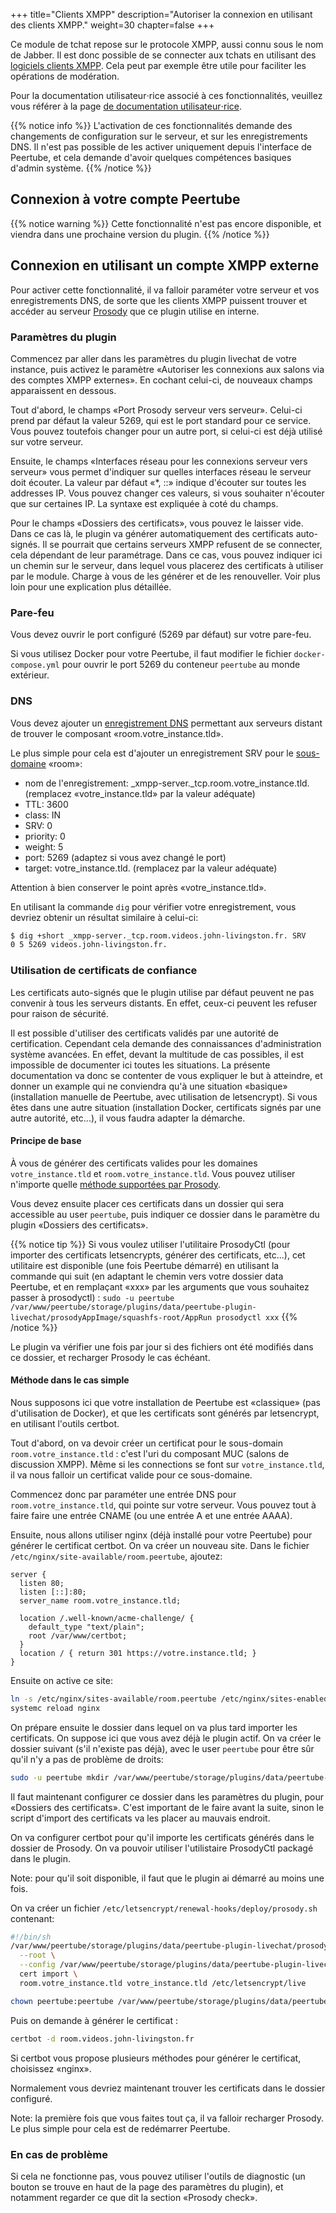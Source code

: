+++
title="Clients XMPP"
description="Autoriser la connexion en utilisant des clients XMPP."
weight=30
chapter=false
+++

Ce module de tchat repose sur le protocole XMPP, aussi connu sous le nom de Jabber.
Il est donc possible de se connecter aux tchats en utilisant des
[logiciels clients XMPP](https://fr.wikipedia.org/wiki/Clients_XMPP).
Cela peut par exemple être utile pour faciliter les opérations de modération.

Pour la documentation utilisateur⋅rice associé à ces fonctionnalités, veuillez
vous référer à la page [de documentation utilisateur⋅rice](/peertube-plugin-livechat/fr/documentation/user/xmpp_clients/).

{{% notice info %}}
L'activation de ces fonctionnalités demande des changements de configuration
sur le serveur, et sur les enregistrements DNS. Il n'est pas possible de les
activer uniquement depuis l'interface de Peertube, et cela demande d'avoir
quelques compétences basiques d'admin système.
{{% /notice %}}

## Connexion à votre compte Peertube

{{% notice warning %}}
Cette fonctionnalité n'est pas encore disponible, et viendra dans une
prochaine version du plugin.
{{% /notice %}}

## Connexion en utilisant un compte XMPP externe

Pour activer cette fonctionnalité, il va falloir paraméter votre serveur et vos
enregistrements DNS, de sorte que les clients XMPP puissent trouver et accéder
au serveur [Prosody](https://prosody.im) que ce plugin utilise en interne.

### Paramètres du plugin

Commencez par aller dans les paramètres du plugin livechat de votre instance,
puis activez le paramètre «Autoriser les connexions aux salons via des comptes XMPP externes».
En cochant celui-ci, de nouveaux champs apparaissent en dessous.

Tout d'abord, le champs «Port Prosody serveur vers serveur». Celui-ci prend par
défaut la valeur 5269, qui est le port standard pour ce service.
Vous pouvez toutefois changer pour un autre port, si celui-ci est déjà utilisé
sur votre serveur.

Ensuite, le champs «Interfaces réseau pour les connexions serveur vers serveur»
vous permet d'indiquer sur quelles interfaces réseau le serveur doit écouter.
La valeur par défaut «*, ::» indique d'écouter sur toutes les addresses IP.
Vous pouvez changer ces valeurs, si vous souhaiter n'écouter que sur certaines
IP. La syntaxe est expliquée à coté du champs.

Pour le champs «Dossiers des certificats», vous pouvez le laisser vide.
Dans ce cas là, le plugin va générer automatiquement des certificats auto-signés.
Il se pourrait que certains serveurs XMPP refusent de se connecter, cela dépendant
de leur paramétrage.
Dans ce cas, vous pouvez indiquer ici un chemin sur le serveur, dans lequel vous
placerez des certificats à utiliser par le module.
Charge à vous de les générer et de les renouveller.
Voir plus loin pour une explication plus détaillée.

### Pare-feu

Vous devez ouvrir le port configuré (5269 par défaut) sur votre pare-feu.

Si vous utilisez Docker pour votre Peertube, il faut modifier le fichier
`docker-compose.yml` pour ouvrir le port 5269 du conteneur `peertube` au
monde extérieur.

### DNS

Vous devez ajouter un [enregistrement DNS](https://prosody.im/doc/dns) permettant
aux serveurs distant de trouver le composant «room.votre_instance.tld».

Le plus simple pour cela est d'ajouter un enregistrement SRV pour le
[sous-domaine](https://prosody.im/doc/dns#subdomains) «room»:

* nom de l'enregistrement: _xmpp-server._tcp.room.votre_instance.tld. (remplacez «votre_instance.tld» par la valeur adéquate)
* TTL: 3600
* class: IN
* SRV: 0
* priority: 0
* weight: 5
* port: 5269 (adaptez si vous avez changé le port)
* target: votre_instance.tld. (remplacez par la valeur adéquate)

Attention à bien conserver le point après «votre_instance.tld».

En utilisant la commande `dig` pour vérifier votre enregistrement,
vous devriez obtenir un résultat similaire à celui-ci:

```bash
$ dig +short _xmpp-server._tcp.room.videos.john-livingston.fr. SRV
0 5 5269 videos.john-livingston.fr.
```

### Utilisation de certificats de confiance

Les certificats auto-signés que le plugin utilise par défaut peuvent ne pas convenir à tous les serveurs distants.
En effet, ceux-ci peuvent les refuser pour raison de sécurité.

Il est possible d'utiliser des certificats validés par une autorité de certification.
Cependant cela demande des connaissances d'administration système avancées.
En effet, devant la multitude de cas possibles, il est impossible de documenter ici toutes les situations.
La présente documentation va donc se contenter de vous expliquer le but à atteindre, et donner un example
qui ne conviendra qu'à une situation «basique» (installation manuelle de Peertube, avec utilisation de letsencrypt).
Si vous êtes dans une autre situation (installation Docker, certificats signés par une autre autorité, etc...), il
vous faudra adapter la démarche.

#### Principe de base

À vous de générer des certificats valides pour les domaines `votre_instance.tld` et `room.votre_instance.tld`.
Vous pouvez utiliser n'importe quelle [méthode supportées par Prosody](https://prosody.im/doc/certificates).

Vous devez ensuite placer ces certificats dans un dossier qui sera accessible au user `peertube`, puis indiquer
ce dossier dans le paramètre du plugin «Dossiers des certificats».

{{% notice tip %}}
Si vous voulez utiliser l'utilitaire ProsodyCtl (pour importer des certificats
letsencrypts, générer des certificats, etc...), cet utilitaire est disponible
(une fois Peertube démarré) en utilisant la commande qui suit (en adaptant le chemin vers votre dossier data Peertube,
et en remplaçant «xxx» par les arguments que vous souhaitez passer à prosodyctl) :
`sudo -u peertube /var/www/peertube/storage/plugins/data/peertube-plugin-livechat/prosodyAppImage/squashfs-root/AppRun prosodyctl xxx`
{{% /notice %}}

Le plugin va vérifier une fois par jour si des fichiers ont été modifiés dans ce dossier, et recharger Prosody le cas échéant.

#### Méthode dans le cas simple

Nous supposons ici que votre installation de Peertube est «classique» (pas d'utilisation de Docker), et que les
certificats sont générés par letsencrypt, en utilisant l'outils certbot.

Tout d'abord, on va devoir créer un certificat pour le sous-domain `room.votre_instance.tld` : c'est l'uri du composant
MUC (salons de discussion XMPP). Même si les connections se font sur `votre_instance.tld`, il va nous falloir un
certificat valide pour ce sous-domaine.

Commencez donc par paraméter une entrée DNS pour `room.votre_instance.tld`, qui pointe sur votre serveur.
Vous pouvez tout à faire faire une entrée CNAME (ou une entrée A et une entrée AAAA).

Ensuite, nous allons utiliser nginx (déjà installé pour votre Peertube) pour générer le certificat certbot.
On va créer un nouveau site. Dans le fichier `/etc/nginx/site-available/room.peertube`, ajoutez:

```nginx
server {
  listen 80;
  listen [::]:80;
  server_name room.votre_instance.tld;

  location /.well-known/acme-challenge/ {
    default_type "text/plain";
    root /var/www/certbot;
  }
  location / { return 301 https://votre.instance.tld; }
}
```

Ensuite on active ce site:

```bash
ln -s /etc/nginx/sites-available/room.peertube /etc/nginx/sites-enabled/
systemc reload nginx
```

On prépare ensuite le dossier dans lequel on va plus tard importer les certificats.
On suppose ici que vous avez déjà le plugin actif. On va créer le dossier suivant (s'il n'existe pas déjà),
avec le user `peertube` pour être sûr qu'il n'y a pas de problème de droits:

```bash
sudo -u peertube mkdir /var/www/peertube/storage/plugins/data/peertube-plugin-livechat/prosody/certs
```

Il faut maintenant configurer ce dossier dans les paramètres du plugin, pour «Dossiers des certificats».
C'est important de le faire avant la suite, sinon le script d'import des certificats va les placer au mauvais endroit.

On va configurer certbot pour qu'il importe les certificats générés dans le dossier de Prosody.
On va pouvoir utiliser l'utilistaire ProsodyCtl packagé dans le plugin.

Note: pour qu'il soit disponible, il faut que le plugin ai démarré au moins une fois.

On va créer un fichier `/etc/letsencrypt/renewal-hooks/deploy/prosody.sh` contenant:

```bash
#!/bin/sh
/var/www/peertube/storage/plugins/data/peertube-plugin-livechat/prosodyAppImage/squashfs-root/AppRun prosodyctl \
  --root \
  --config /var/www/peertube/storage/plugins/data/peertube-plugin-livechat/prosody/prosody.cfg.lua \
  cert import \
  room.votre_instance.tld votre_instance.tld /etc/letsencrypt/live

chown peertube:peertube /var/www/peertube/storage/plugins/data/peertube-plugin-livechat/prosody/certs/*
```

Puis on demande à générer le certificat :

```bash
certbot -d room.videos.john-livingston.fr
```

Si certbot vous propose plusieurs méthodes pour générer le certificat, choisissez «nginx».

Normalement vous devriez maintenant trouver les certificats dans le dossier configuré.

Note: la première fois que vous faites tout ça, il va falloir recharger Prosody. Le plus simple pour cela est de
redémarrer Peertube.

### En cas de problème

Si cela ne fonctionne pas, vous pouvez utiliser l'outils de diagnostic
(un bouton se trouve en haut de la page des paramètres du plugin),
et notamment regarder ce que dit la section «Prosody check».
